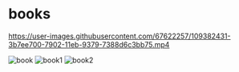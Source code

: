 # books



https://user-images.githubusercontent.com/67622257/109382431-3b7ee700-7902-11eb-9379-7388d6c3bb75.mp4

![book](https://user-images.githubusercontent.com/67622257/109382429-3883f680-7902-11eb-9a9b-cefef71d0364.jpeg)
![book1](https://user-images.githubusercontent.com/67622257/109382464-636e4a80-7902-11eb-8da1-97cf83aeccc1.jpeg)
![book2](https://user-images.githubusercontent.com/67622257/109382468-66693b00-7902-11eb-8db4-0a6b1cfc654b.jpeg)
